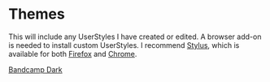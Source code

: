 # Themes
This will include any UserStyles I have created or edited. A browser add-on is needed to install custom UserStyles. I recommend [Stylus](https://github.com/openstyles/stylus), which is available for both [Firefox](https://addons.mozilla.org/en-US/firefox/addon/styl-us/) and [Chrome](https://chrome.google.com/webstore/detail/stylus/clngdbkpkpeebahjckkjfobafhncgmne?hl).



[Bandcamp Dark](https://github.com/jasuthemes/userstyles/tree/master/BandcampDark)

